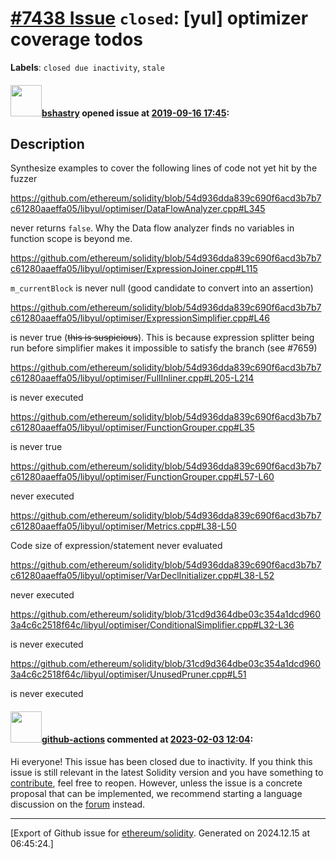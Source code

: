 # [\#7438 Issue](https://github.com/ethereum/solidity/issues/7438) `closed`: [yul] optimizer coverage todos
**Labels**: `closed due inactivity`, `stale`


#### <img src="https://avatars.githubusercontent.com/u/2388185?v=4" width="50">[bshastry](https://github.com/bshastry) opened issue at [2019-09-16 17:45](https://github.com/ethereum/solidity/issues/7438):

## Description

Synthesize examples to cover the following lines of code not yet hit by the fuzzer

https://github.com/ethereum/solidity/blob/54d936dda839c690f6acd3b7b7c61280aaeffa05/libyul/optimiser/DataFlowAnalyzer.cpp#L345

never returns `false`. Why the Data flow analyzer finds no variables in function scope is beyond me.

https://github.com/ethereum/solidity/blob/54d936dda839c690f6acd3b7b7c61280aaeffa05/libyul/optimiser/ExpressionJoiner.cpp#L115

`m_currentBlock` is never null (good candidate to convert into an assertion)

https://github.com/ethereum/solidity/blob/54d936dda839c690f6acd3b7b7c61280aaeffa05/libyul/optimiser/ExpressionSimplifier.cpp#L46

is never true (~~this is suspicious~~). This is because expression splitter being run before simplifier makes it impossible to satisfy the branch (see #7659)

https://github.com/ethereum/solidity/blob/54d936dda839c690f6acd3b7b7c61280aaeffa05/libyul/optimiser/FullInliner.cpp#L205-L214

is never executed

https://github.com/ethereum/solidity/blob/54d936dda839c690f6acd3b7b7c61280aaeffa05/libyul/optimiser/FunctionGrouper.cpp#L35

is never true

https://github.com/ethereum/solidity/blob/54d936dda839c690f6acd3b7b7c61280aaeffa05/libyul/optimiser/FunctionGrouper.cpp#L57-L60

never executed

https://github.com/ethereum/solidity/blob/54d936dda839c690f6acd3b7b7c61280aaeffa05/libyul/optimiser/Metrics.cpp#L38-L50

Code size of expression/statement never evaluated

https://github.com/ethereum/solidity/blob/54d936dda839c690f6acd3b7b7c61280aaeffa05/libyul/optimiser/VarDeclInitializer.cpp#L38-L52

never executed

https://github.com/ethereum/solidity/blob/31cd9d364dbe03c354a1dcd9603a4c6c2518f64c/libyul/optimiser/ConditionalSimplifier.cpp#L32-L36

is never executed

https://github.com/ethereum/solidity/blob/31cd9d364dbe03c354a1dcd9603a4c6c2518f64c/libyul/optimiser/UnusedPruner.cpp#L51

is never executed


#### <img src="https://avatars.githubusercontent.com/in/15368?v=4" width="50">[github-actions](https://github.com/apps/github-actions) commented at [2023-02-03 12:04](https://github.com/ethereum/solidity/issues/7438#issuecomment-1415780151):

Hi everyone! This issue has been closed due to inactivity.
If you think this issue is still relevant in the latest Solidity version and you have something to [contribute](https://docs.soliditylang.org/en/latest/contributing.html), feel free to reopen.
However, unless the issue is a concrete proposal that can be implemented, we recommend starting a language discussion on the [forum](https://forum.soliditylang.org) instead.


-------------------------------------------------------------------------------



[Export of Github issue for [ethereum/solidity](https://github.com/ethereum/solidity). Generated on 2024.12.15 at 06:45:24.]
